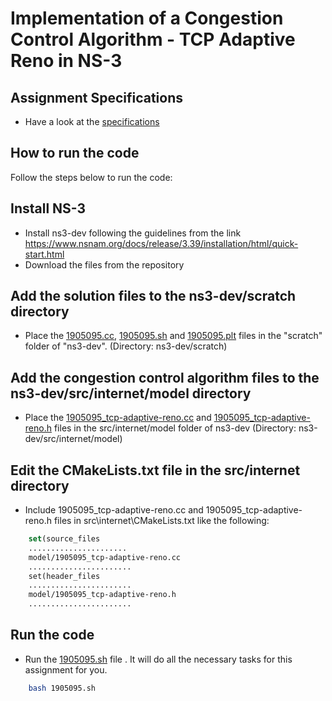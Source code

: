 # Implementation of a Congestion Control Algorithm - TCP Adaptive Reno in NS-3

## Assignment Specifications
- Have a look at the [specifications](/Offline%203%20|%20NS3/Specifications.pdf)

## How to run the code
Follow the steps below to run the code:

## Install NS-3
- Install ns3-dev following the guidelines from the link https://www.nsnam.org/docs/release/3.39/installation/html/quick-start.html 
- Download the files from the repository

## Add the solution files to the ns3-dev/scratch directory
- Place the [1905095.cc](/Offline%203%20|%20NS3/1905095.cc), [1905095.sh](/Offline%203%20|%20NS3/1905095.sh) and [1905095.plt](/Offline%203%20|%20NS3/1905095.plt) files in the "scratch" folder of "ns3-dev". (Directory: ns3-dev/scratch)

## Add the congestion control algorithm files to the ns3-dev/src/internet/model directory
- Place the [1905095_tcp-adaptive-reno.cc](/Offline%203%20|%20NS3/1905095_tcp-adaptive-reno.cc) and [1905095_tcp-adaptive-reno.h](/Offline%203%20|%20NS3/1905095_tcp-adaptive-reno.h) files in the src/internet/model folder of ns3-dev (Directory: ns3-dev/src/internet/model)

## Edit the CMakeLists.txt file in the src/internet directory
- Include 1905095_tcp-adaptive-reno.cc and 1905095_tcp-adaptive-reno.h files in src\internet\CMakeLists.txt like the following:

```cmake
    set(source_files
    ......................
    model/1905095_tcp-adaptive-reno.cc
    ....................... 
    set(header_files
    .......................
    model/1905095_tcp-adaptive-reno.h
    .......................
```

## Run the code
- Run the [1905095.sh](/Offline%203%20|%20NS3/1905095.sh) file . It will do all the necessary tasks for this assignment for you. 
```sh
    bash 1905095.sh


